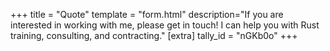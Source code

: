 +++
title = "Quote"
template = "form.html"
description="If you are interested in working with me, please get in touch! I can help you with Rust training, consulting, and contracting."
[extra]
tally_id = "nGKb0o"
+++